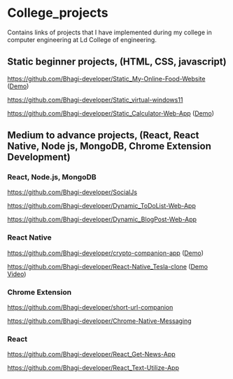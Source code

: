 # College_projects
Contains links of projects that I have implemented during my college in computer engineering at Ld College of engineering.


## Static beginner projects, (HTML, CSS, javascript)
https://github.com/Bhagi-developer/Static_My-Online-Food-Website ([Demo](https://bhagi-developer.github.io/Static_My-Online-Food-Website/))

https://github.com/Bhagi-developer/Static_virtual-windows11

https://github.com/Bhagi-developer/Static_Calculator-Web-App ([Demo](https://bhagi-developer.github.io/Static_Calculator-Web-App/))


## Medium to advance projects, (React, React Native, Node js, MongoDB, Chrome Extension Development)   
  ### React, Node.js, MongoDB
https://github.com/Bhagi-developer/SocialJs

https://github.com/Bhagi-developer/Dynamic_ToDoList-Web-App

https://github.com/Bhagi-developer/Dynamic_BlogPost-Web-App

 ### React Native
https://github.com/Bhagi-developer/crypto-companion-app ([Demo](https://snack.expo.dev/@bhagi/main-project-crypto)) 

https://github.com/Bhagi-developer/React-Native_Tesla-clone ([Demo Video](https://youtu.be/moCpjloFO_g))

 ### Chrome Extension
https://github.com/Bhagi-developer/short-url-companion

https://github.com/Bhagi-developer/Chrome-Native-Messaging

 ### React 
https://github.com/Bhagi-developer/React_Get-News-App

https://github.com/Bhagi-developer/React_Text-Utilize-App

